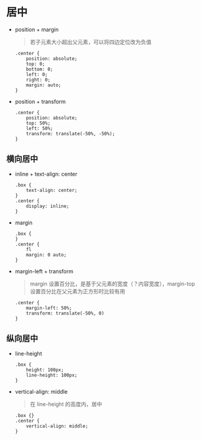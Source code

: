 # 居中

* position + margin
    > 若子元素大小超出父元素，可以将四边定位改为负值
    ~~~
    .center {
        position: absolute;
        top: 0;
        bottom: 0;
        left: 0;
        right: 0;
        margin: auto;
    }
    ~~~

* position + transform
    ~~~
    .center {
        position: absolute;
        top: 50%;
        left: 50%;
        transform: translate(-50%, -50%);
    }
    ~~~

## 横向居中

* inline + text-align: center
    ~~~
    .box {
        text-align: center;
    }
    .center {
        display: inline;
    }
    ~~~

* margin
    ~~~
    .box {
    }
    .center {
        fl
        margin: 0 auto;
    }
    ~~~

* margin-left + transform
    > margin 设置百分比，是基于父元素的宽度（？内容宽度），margin-top 设置百分比在父元素为正方形时比较有用
    ~~~
    .center {
        margin-left: 50%;
        transform: translate(-50%, 0)
    }
    ~~~

## 纵向居中

* line-height
    ~~~
    .box {
        height: 100px;
        line-height: 100px;
    }
    ~~~

* vertical-align: middle
    > 在 line-height 的高度内，居中
    ~~~
    .box {}
    .center {
        vertical-align: middle;
    }
    ~~~
